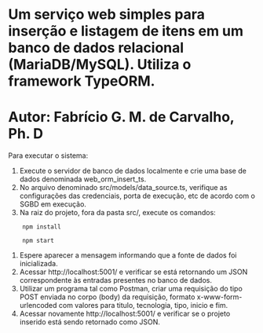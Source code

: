 # Um serviço web simples para inserção e listagem de itens em um banco de dados relacional (MariaDB/MySQL). Utiliza o framework TypeORM.

# Autor: Fabrício G. M. de Carvalho, Ph. D

Para executar o sistema:

1. Execute o servidor de banco de dados localmente e crie uma base de dados denominada web_orm_insert_ts.
1. No arquivo denominado src/models/data_source.ts, verifique as configurações das credenciais, porta de execução, etc  de acordo com o SGBD em execução.
1. Na raiz do projeto, fora da pasta src/, execute os comandos:
```console
    npm install
```
```console
    npm start
``` 
1. Espere aparecer a mensagem informando que a fonte de dados foi inicializada.
1. Acessar http://localhost:5001/ e verificar se está retornando um JSON correspondente às entradas presentes no banco de dados.
1. Utilizar um programa tal como Postman, criar uma requisição do tipo POST enviada no corpo (body) da requisição, formato x-www-form-urlencoded com valores para titulo, tecnologia, tipo, inicio e fim.
1. Acessar novamente http://localhost:5001/ e verificar se o projeto inserido está sendo retornado como JSON.
